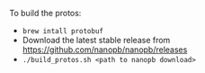 To build the protos:
- `brew intall protobuf`
- Download the latest stable release from https://github.com/nanopb/nanopb/releases
- `./build_protos.sh <path to nanopb download>`
